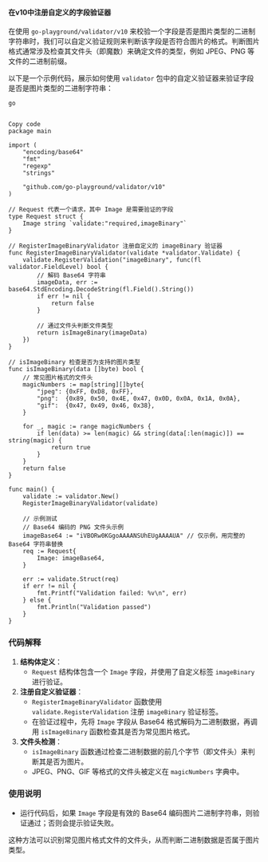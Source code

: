 #### 在v10中注册自定义的字段验证器

在使用 `go-playground/validator/v10` 来校验一个字段是否是图片类型的二进制字符串时，我们可以自定义验证规则来判断该字段是否符合图片的格式。判断图片格式通常涉及检查其文件头（即魔数）来确定文件的类型，例如 JPEG、PNG 等文件的二进制前缀。

以下是一个示例代码，展示如何使用 `validator` 包中的自定义验证器来验证字段是否是图片类型的二进制字符串：

```
go


Copy code
package main

import (
	"encoding/base64"
	"fmt"
	"regexp"
	"strings"

	"github.com/go-playground/validator/v10"
)

// Request 代表一个请求，其中 Image 是需要验证的字段
type Request struct {
	Image string `validate:"required,imageBinary"`
}

// RegisterImageBinaryValidator 注册自定义的 imageBinary 验证器
func RegisterImageBinaryValidator(validate *validator.Validate) {
	validate.RegisterValidation("imageBinary", func(fl validator.FieldLevel) bool {
		// 解码 Base64 字符串
		imageData, err := base64.StdEncoding.DecodeString(fl.Field().String())
		if err != nil {
			return false
		}

		// 通过文件头判断文件类型
		return isImageBinary(imageData)
	})
}

// isImageBinary 检查是否为支持的图片类型
func isImageBinary(data []byte) bool {
	// 常见图片格式的文件头
	magicNumbers := map[string][]byte{
		"jpeg": {0xFF, 0xD8, 0xFF},
		"png":  {0x89, 0x50, 0x4E, 0x47, 0x0D, 0x0A, 0x1A, 0x0A},
		"gif":  {0x47, 0x49, 0x46, 0x38},
	}

	for _, magic := range magicNumbers {
		if len(data) >= len(magic) && string(data[:len(magic)]) == string(magic) {
			return true
		}
	}
	return false
}

func main() {
	validate := validator.New()
	RegisterImageBinaryValidator(validate)

	// 示例测试
	// Base64 编码的 PNG 文件头示例
	imageBase64 := "iVBORw0KGgoAAAANSUhEUgAAAAUA" // 仅示例，用完整的 Base64 字符串替换
	req := Request{
		Image: imageBase64,
	}

	err := validate.Struct(req)
	if err != nil {
		fmt.Printf("Validation failed: %v\n", err)
	} else {
		fmt.Println("Validation passed")
	}
}
```

### 代码解释

1. **结构体定义**：
   - `Request` 结构体包含一个 `Image` 字段，并使用了自定义标签 `imageBinary` 进行验证。
2. **注册自定义验证器**：
   - `RegisterImageBinaryValidator` 函数使用 `validate.RegisterValidation` 注册 `imageBinary` 验证标签。
   - 在验证过程中，先将 `Image` 字段从 Base64 格式解码为二进制数据，再调用 `isImageBinary` 函数检查其是否为常见图片格式。
3. **文件头检测**：
   - `isImageBinary` 函数通过检查二进制数据的前几个字节（即文件头）来判断其是否为图片。
   - JPEG、PNG、GIF 等格式的文件头被定义在 `magicNumbers` 字典中。

### 使用说明

- 运行代码后，如果 `Image` 字段是有效的 Base64 编码图片二进制字符串，则验证通过；否则会提示验证失败。

这种方法可以识别常见图片格式文件的文件头，从而判断二进制数据是否属于图片类型。